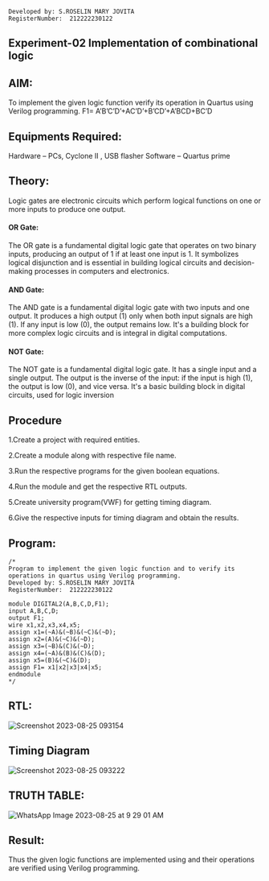 ```
Developed by: S.ROSELIN MARY JOVITA
RegisterNumber:  212222230122
```
## Experiment-02 Implementation of combinational logic 

## AIM:
To implement the given logic function verify its operation in Quartus using Verilog programming.
 F1= A’B’C’D’+AC’D’+B’CD’+A’BCD+BC’D
 
 
 
## Equipments Required:
Hardware – PCs, Cyclone II , USB flasher
 Software – Quartus prime



 ## Theory:
Logic gates are electronic circuits which perform logical functions on one or more inputs to produce one output.
#### OR Gate:
The OR gate is a fundamental digital logic gate that operates on two binary inputs, producing an output of 1 if at least one input is 1. It symbolizes logical disjunction and is essential in building logical circuits and decision-making processes in computers and electronics.
#### AND Gate:
The AND gate is a fundamental digital logic gate with two inputs and one output. It produces a high output (1) only when both input signals are high (1). If any input is low (0), the output remains low. It's a building block for more complex logic circuits and is integral in digital computations.
#### NOT Gate:
The NOT gate is a fundamental digital logic gate. It has a single input and a single output. The output is the inverse of the input: if the input is high (1), the output is low (0), and vice versa. It's a basic building block in digital circuits, used for logic inversion

## Procedure
1.Create a project with required entities.

2.Create a module along with respective file name.

3.Run the respective programs for the given boolean equations.

4.Run the module and get the respective RTL outputs.

5.Create university program(VWF) for getting timing diagram.

6.Give the respective inputs for timing diagram and obtain the results.
## Program:
```
/*
Program to implement the given logic function and to verify its operations in quartus using Verilog programming.
Developed by: S.ROSELIN MARY JOVITA
RegisterNumber:  212222230122

module DIGITAL2(A,B,C,D,F1);
input A,B,C,D;
output F1;
wire x1,x2,x3,x4,x5;
assign x1=(~A)&(~B)&(~C)&(~D);
assign x2=(A)&(~C)&(~D);
assign x3=(~B)&(C)&(~D);
assign x4=(~A)&(B)&(C)&(D);
assign x5=(B)&(~C)&(D);
assign F1= x1|x2|x3|x4|x5;
endmodule
*/
```

## RTL:
![Screenshot 2023-08-25 093154](https://github.com/Roselinjovita/Experiment--02-Implementation-of-combinational-logic-/assets/119104296/b13a1fee-13a4-4b44-b77e-3933033c0a7d)




## Timing Diagram


![Screenshot 2023-08-25 093222](https://github.com/Roselinjovita/Experiment--02-Implementation-of-combinational-logic-/assets/119104296/d05c94af-0bbf-4da3-ab62-f2e325935343)

## TRUTH TABLE:
![WhatsApp Image 2023-08-25 at 9 29 01 AM](https://github.com/Roselinjovita/Experiment--02-Implementation-of-combinational-logic-/assets/119104296/b915418f-4cf5-4657-a4c8-fade89eca873)



## Result:
Thus the given logic functions are implemented using  and their operations are verified using Verilog programming.
